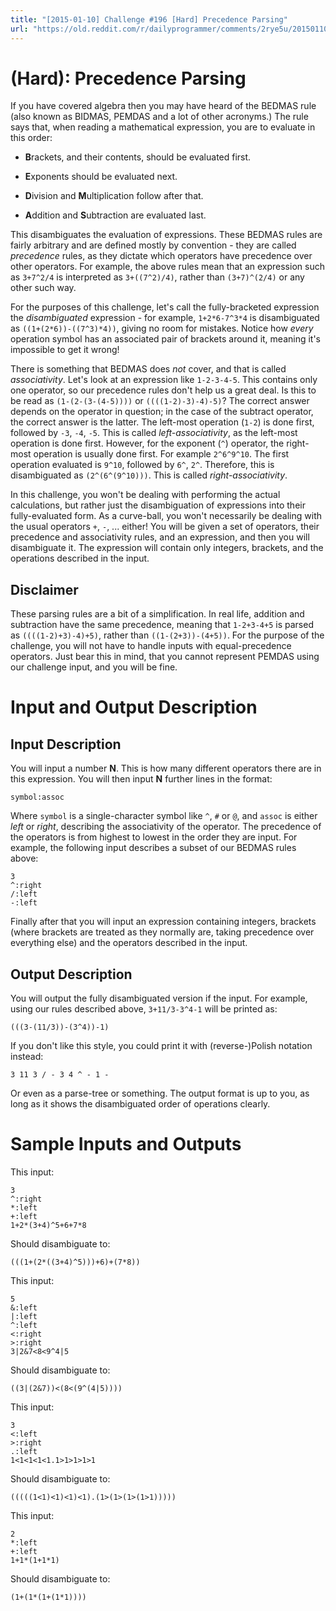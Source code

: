```yaml
---
title: "[2015-01-10] Challenge #196 [Hard] Precedence Parsing"
url: "https://old.reddit.com/r/dailyprogrammer/comments/2rye5u/20150110_challenge_196_hard_precedence_parsing/"
---
```


# [](#HardIcon) **(Hard)**: Precedence Parsing

If you have covered algebra then you may have heard of the BEDMAS rule (also known as BIDMAS, PEMDAS and a lot of other acronyms.) The rule says that, when reading a mathematical expression, you are to evaluate in this order:

* **B**rackets, and their contents, should be evaluated first.

* **E**xponents should be evaluated next.

* **D**ivision and **M**ultiplication follow after that.

* **A**ddition and **S**ubtraction are evaluated last.

This disambiguates the evaluation of expressions. These BEDMAS rules are fairly arbitrary and are defined mostly by convention - they are called *precedence* rules, as they dictate which operators have precedence over other operators. For example, the above rules mean that an expression such as `3+7^2/4` is interpreted as `3+((7^2)/4)`, rather than `(3+7)^(2/4)` or any other such way.

For the purposes of this challenge, let's call the fully-bracketed expression the *disambiguated* expression - for example, `1+2*6-7^3*4` is disambiguated as `((1+(2*6))-((7^3)*4))`, giving no room for mistakes. Notice how *every* operation symbol has an associated pair of brackets around it, meaning it's impossible to get it wrong!

There is something that BEDMAS does *not* cover, and that is called *associativity*. Let's look at an expression like `1-2-3-4-5`. This contains only one operator, so our precedence rules don't help us a great deal. Is this to be read as `(1-(2-(3-(4-5))))` or `((((1-2)-3)-4)-5)`? The correct answer depends on the operator in question; in the case of the subtract operator, the correct answer is the latter. The left-most operation (`1-2`) is done first, followed by `-3`, `-4`, `-5`. This is called *left-associativity*, as the left-most operation is done first. However, for the exponent (`^`) operator, the right-most operation is usually done first. For example `2^6^9^10`. The first operation evaluated is `9^10`, followed by `6^`, `2^`. Therefore, this is disambiguated as `(2^(6^(9^10)))`. This is called *right-associativity*.

In this challenge, you won't be dealing with performing the actual calculations, but rather just the disambiguation of expressions into their fully-evaluated form. As a curve-ball, you won't necessarily be dealing with the usual operators `+`, `-`, ... either! You will be given a set of operators, their precedence and associativity rules, and an expression, and then you will disambiguate it. The expression will contain only integers, brackets, and the operations described in the input.

## Disclaimer

These parsing rules are a bit of a simplification. In real life, addition and subtraction have the same precedence, meaning that `1-2+3-4+5` is parsed as `((((1-2)+3)-4)+5)`, rather than `((1-(2+3))-(4+5))`. For the purpose of the challenge, you will not have to handle inputs with equal-precedence operators. Just bear this in mind, that you cannot represent PEMDAS using our challenge input, and you will be fine.

# Input and Output Description

## Input Description

You will input a number **N**. This is how many different operators there are in this expression. You will then input **N** further lines in the format:

    symbol:assoc

Where `symbol` is a single-character symbol like `^`, `#` or `@`, and `assoc` is either *left* or *right*, describing the associativity of the operator. The precedence of the operators is from highest to lowest in the order they are input. For example, the following input describes a subset of our BEDMAS rules above:

    3
    ^:right
    /:left
    -:left

Finally after that you will input an expression containing integers, brackets (where brackets are treated as they normally are, taking precedence over everything else) and the operators described in the input.

## Output Description

You will output the fully disambiguated version if the input. For example, using our rules described above, `3+11/3-3^4-1` will be printed as:

    (((3-(11/3))-(3^4))-1)

If you don't like this style, you could print it with (reverse-)Polish notation instead:

    3 11 3 / - 3 4 ^ - 1 -

Or even as a parse-tree or something. The output format is up to you, as long as it shows the disambiguated order of operations clearly.

# Sample Inputs and Outputs

This input:

    3
    ^:right
    *:left
    +:left
    1+2*(3+4)^5+6+7*8

Should disambiguate to:

    (((1+(2*((3+4)^5)))+6)+(7*8))

This input:

    5
    &:left
    |:left
    ^:left
    <:right
    >:right
    3|2&7<8<9^4|5

Should disambiguate to:

    ((3|(2&7))<(8<(9^(4|5))))

This input:

    3
    <:left
    >:right
    .:left
    1<1<1<1<1.1>1>1>1>1

Should disambiguate to:

    (((((1<1)<1)<1)<1).(1>(1>(1>(1>1)))))

This input:

    2
    *:left
    +:left
    1+1*(1+1*1)

Should disambiguate to:

    (1+(1*(1+(1*1))))